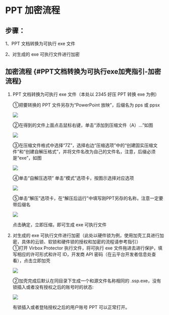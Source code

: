 # PPT 加密流程

## **步骤：**

1、PPT 文档转换为可执行 exe 文件

2、对生成的 exe 可执行文件进行加密

## **加密流程** {#PPT文档转换为可执行exe加壳指引-加密流程}

1. PPT 文档转换为可执行 exe 文件（本处以 2345 好压 PPT 转换 exe 为例）

   ①把要转换的 PPT 文件另存为“PowerPoint 放映”，后缀名为 pps 或 ppsx

   ![](http://help.sense.com.cn/wp-content/uploads/2018/03/1.png)

   ②在得到的文件上面点击鼠标右键，单击“添加到压缩文件（A）…”如图

   ![](http://help.sense.com.cn/wp-content/uploads/2018/03/2.png)

   ③在压缩文件格式中选择“7Z”，选择右边“压缩选项”中的“创建固实压缩文件”和“创建自解压格式”，并将文件名改为自己的文件名，注意，后缀必须是“exe”，如图

   ![](http://help.sense.com.cn/wp-content/uploads/2018/03/3.png)

   ④单击“自解压选项” 单击“模式”选项卡，按图示选择对应选项

   ![](http://help.sense.com.cn/wp-content/uploads/2018/03/4.png)

   ⑤单击“解压”选项卡，在“解压后运行”中填写刚PPT另存的名称，注意一定要带后缀名

   ![](http://help.sense.com.cn/wp-content/uploads/2018/03/5.png)

   点击确定，立即压缩，即可生成 exe 可执行文件

2. 对生成的 exe 可执行文件进行加密（此处以硬件锁为例，使用加壳工具进行加密，具体的云锁、软锁和硬件锁的授权和加密的流程请参考指引）  
   ①打开 Virbox Protector 执行文件，将可执行 exe 文件拖进去进行保护，填写相应的许可形式和许可 ID，开发商 API 密码（在云平台开发者信息处查看），点击立即加壳

   ![](https://github.com/virboxzhou/virbox/tree/d12a4b0aefdf309f6422c723bf65ac059fb84ea4/assets/jiake002.png)

   ②加壳完成后默认在同目录下生成一个和源文件名称相同的 .ssp.exe，没有锁插入或者没有授权之后的账号时的状态:

   ![](http://help.sense.com.cn/wp-content/uploads/2018/03/7.png)

   有锁插入或者登陆授权之后的用户账号 PPT 可以正常打开。

